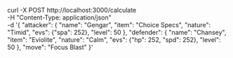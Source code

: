 curl -X POST http://localhost:3000/calculate \
     -H "Content-Type: application/json" \
     -d '{
           "attacker": {
             "name": "Gengar",
             "item": "Choice Specs",
             "nature": "Timid",
             "evs": {"spa": 252},
             "level": 50
           },
           "defender": {
             "name": "Chansey",
             "item": "Eviolite",
             "nature": "Calm",
             "evs": {"hp": 252, "spd": 252},
             "level": 50
           },
           "move": "Focus Blast"
         }'